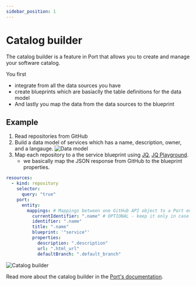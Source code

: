 ```yaml
---
sidebar_position: 1
---
```


# Catalog builder

The catalog builder is a feature in Port that allows you to create and manage your software catalog.

You first

- integrate from all the data sources you have
- create blueprints which are basiaclly the table definitions for the data model
- And lastly you map the data from the data sources to the blueprint

## Example

1. Read repositories from GitHub
2. Build a data model of services which has a name, description, owner, and a langauge.
   ![Data model](/img/features/blueprint.png)
3. Map each repository to a the service blueprint using [JQ](https://jqlang.github.io/jq/), [JQ Playground](https://jq.getport.io/).
   - we basically map the JSON response from GitHub to the blueprint properties.

```yaml
resources:
  - kind: repository
    selector:
      query: "true"
    port:
      entity:
        mappings: # Mappings between one GitHub API object to a Port entity. Each value is a JQ query.
          currentIdentifier: ".name" # OPTIONAL - keep it only in case you want to change the identifier of an existing entity from "currentIdentifier" to "identifier".
          identifier: ".name"
          title: ".name"
          blueprint: '"service"'
          properties:
            description: ".description"
            url: ".html_url"
            defaultBranch: ".default_branch"
```

![Catalog builder](/img/service-view.png)

Read more about the catalog builder in the [Port's documentation](https://docs.getport.io/build-your-software-catalog/).
